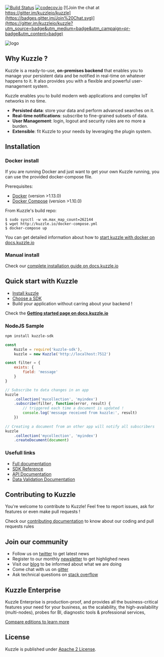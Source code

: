 [![Build Status](https://travis-ci.org/kuzzleio/kuzzle.svg?branch=master)](https://travis-ci.org/kuzzleio/kuzzle) 
[![codecov.io](http://codecov.io/github/kuzzleio/kuzzle/coverage.svg?branch=master)](http://codecov.io/github/kuzzleio/kuzzle?branch=master) 
[![Join the chat at https://gitter.im/kuzzleio/kuzzle](https://badges.gitter.im/Join%20Chat.svg)](https://gitter.im/kuzzleio/kuzzle?utm_source=badge&utm_medium=badge&utm_campaign=pr-badge&utm_content=badge)

![logo](http://kuzzle.io/themes/kuzzleio/images/kuzzle-logo-blue-500.png)

## Why Kuzzle ?

Kuzzle is a ready-to-use, **on-premises backend** that enables you to manage your persistent data and be notified in real-time on whatever happens to it. It also provides you with a flexible and powerful user-management system.

Kuzzle enables you to build modern web applications and complex IoT networks in no time.

* **Persisted data**: store your data and perform advanced searches on it.
* **Real-time notifications**: subscribe to fine-grained subsets of data.
* **User Management**: login, logout and security rules are no more a burden.
* **Extensible**: fit Kuzzle to your needs by leveraging the plugin system.


## Installation

### Docker install

If you are running Docker and just want to get your own Kuzzle running, you can use the provided docker-compose file.

Prerequisites:

* [Docker](https://docs.docker.com/engine/installation/) (version >1.13.0)
* [Docker Compose](https://docs.docker.com/compose/install/) (version >1.10.0)

From Kuzzle's build repo:

    $ sudo sysctl -w vm.max_map_count=262144
    $ wget http://kuzzle.io/docker-compose.yml
    $ docker-compose up
    
You can get detailed information about how to [start kuzzle with docker on docs.kuzzle.io](http://docs.kuzzle.io/guide/essentials/installing-kuzzle/#docker)

### Manual install

Check our [complete installation guide on docs.kuzzle.io](http://docs.kuzzle.io/guide/essentials/installing-kuzzle/#manually)

## Quick start with Kuzzle

* [Install kuzzle](http://docs.kuzzle.io/guide/essentials/installing-kuzzle/)
* [Choose a SDK](http://docs.kuzzle.io/sdk-reference/)
* Build your application without carring about your backend !

Check the [**Getting started page on docs.kuzzle.io**](http://docs.kuzzle.io/guide/getting-started/)

### NodeJS Sample

```bash
npm install kuzzle-sdk
```

```javascript
const 
    Kuzzle = require('kuzzle-sdk'),
    kuzzle = new Kuzzle('http://localhost:7512')

const filter = {
    exists: {
        field: 'message'
    }
}

// Subscribe to data changes in an app
kuzzle
    .collection('mycollection', 'myindex')
    .subscribe(filter, function(error, result) {
        // triggered each time a document is updated !
        console.log('message received from kuzzle:', result)
    })
    
// Creating a document from an other app will notify all subscribers
kuzzle
    .collection('mycollection', 'myindex')
    .createDocument(document)
```

### Usefull links

* [Full documentation](http://docs.kuzzle.io/)
* [SDK Reference](http://docs.kuzzle.io/sdk-reference/)
* [API Documentation](http://docs.kuzzle.io/api-documentation/)  
* [Data Validation Documentation](http://docs.kuzzle.io/validation-reference/)  

## Contributing to Kuzzle

You're welcome to contribute to Kuzzle!
Feel free to report issues, ask for features or even make pull requests ! 

Check our [contributing documentation](./CONTRIBUTING.md) to know about our coding and pull requests rules

## Join our community

* Follow us on [twitter](https://twitter.com/kuzzleio) to get latest news
* Register to our monthly [newsletter](http://eepurl.com/bxRxpr) to get highlighed news
* Visit our [blog](http://kuzzle.io/blog) to be informed about what we are doing
* Come chat with us on [gitter](https://gitter.im/kuzzleio/kuzzle)
* Ask technical questions on [stack overflow](https://stackoverflow.com/search?q=kuzzle)

## Kuzzle Enterprise

Kuzzle Enterprise is production-proof, and provides all the business-critical features your need for your business, as
the scalability, the high-availability (multi-nodes), probes for BI, diagnostic tools & professional services,

[Compare editions to learn more](http://kuzzle.io/kuzzle-enterprise)

## License

Kuzzle is published under [Apache 2 License](./LICENSE.md).
